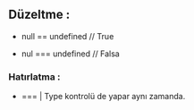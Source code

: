 <h2>Düzeltme :</h2>

- null == undefined // True

- nul === undefined // Falsa

<h3>Hatırlatma :</h3>

- === | Type kontrolü de yapar aynı zamanda.